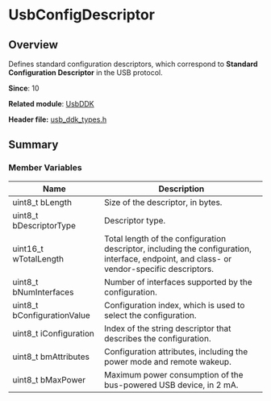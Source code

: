 # UsbConfigDescriptor

## Overview

Defines standard configuration descriptors, which correspond to **Standard Configuration Descriptor** in the USB protocol.

**Since**: 10

**Related module**: [UsbDDK](capi-usbddk.md)

**Header file:** [usb_ddk_types.h](capi-usb-ddk-types-h.md)

## Summary

### Member Variables

| Name| Description|
| -- | -- |
| uint8_t bLength | Size of the descriptor, in bytes.|
| uint8_t bDescriptorType | Descriptor type.|
| uint16_t wTotalLength | Total length of the configuration descriptor, including the configuration, interface, endpoint, and class- or vendor-specific descriptors.|
| uint8_t bNumInterfaces | Number of interfaces supported by the configuration.|
| uint8_t bConfigurationValue | Configuration index, which is used to select the configuration.|
| uint8_t iConfiguration | Index of the string descriptor that describes the configuration.|
| uint8_t bmAttributes | Configuration attributes, including the power mode and remote wakeup.|
| uint8_t bMaxPower | Maximum power consumption of the bus-powered USB device, in 2 mA.|

